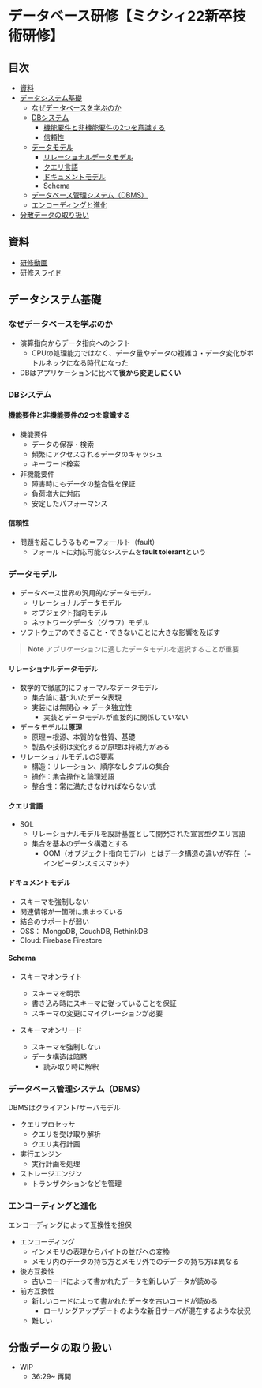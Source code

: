 # データベース研修【ミクシィ22新卒技術研修】<!-- omit in toc -->
## 目次<!-- omit in toc -->
- [資料](#資料)
- [データシステム基礎](#データシステム基礎)
  - [なぜデータベースを学ぶのか](#なぜデータベースを学ぶのか)
  - [DBシステム](#dbシステム)
    - [機能要件と非機能要件の2つを意識する](#機能要件と非機能要件の2つを意識する)
    - [信頼性](#信頼性)
  - [データモデル](#データモデル)
    - [リレーショナルデータモデル](#リレーショナルデータモデル)
    - [クエリ言語](#クエリ言語)
    - [ドキュメントモデル](#ドキュメントモデル)
    - [Schema](#schema)
  - [データベース管理システム（DBMS）](#データベース管理システムdbms)
  - [エンコーディングと進化](#エンコーディングと進化)
- [分散データの取り扱い](#分散データの取り扱い)

## 資料
- [研修動画](https://youtu.be/dseGQ2MZF1U)
- [研修スライド](https://speakerdeck.com/mixi_engineers/2022-database-training)

## データシステム基礎
### なぜデータベースを学ぶのか
- 演算指向からデータ指向へのシフト
  - CPUの処理能力ではなく、データ量やデータの複雑さ・データ変化がボトルネックになる時代になった
- DBはアプリケーションに比べて**後から変更しにくい**

### DBシステム
#### 機能要件と非機能要件の2つを意識する
- 機能要件
  - データの保存・検索
  - 頻繁にアクセスされるデータのキャッシュ
  - キーワード検索
- 非機能要件
  - 障害時にもデータの整合性を保証
  - 負荷増大に対応
  - 安定したパフォーマンス

#### 信頼性
- 問題を起こしうるもの＝フォールト（fault）
  - フォールトに対応可能なシステムを**fault tolerant**という

### データモデル
- データベース世界の汎用的なデータモデル
  - リレーショナルデータモデル
  - オブジェクト指向モデル
  - ネットワークデータ（グラフ）モデル
- ソフトウェアのできること・できないことに大きな影響を及ぼす
> **Note** <!-- Note / Warning -->
> アプリケーションに適したデータモデルを選択することが重要

#### リレーショナルデータモデル
- 数学的で徹底的にフォーマルなデータモデル
  - 集合論に基づいたデータ表現
  - 実装には無関心 => データ独立性
    - 実装とデータモデルが直接的に関係していない
- データモデルは**原理**
  - 原理＝根源、本質的な性質、基礎
  - 製品や技術は変化するが原理は持続力がある
- リレーショナルモデルの3要素
  - 構造：リレーション、順序なしタプルの集合
  - 操作：集合操作と論理述語
  - 整合性：常に満たさなければならない式

#### クエリ言語
- SQL
  - リレーショナルモデルを設計基盤として開発された宣言型クエリ言語
  - 集合を基本のデータ構造とする
    - OOM（オブジェクト指向モデル）とはデータ構造の違いが存在（= インピーダンスミスマッチ）

#### ドキュメントモデル
- スキーマを強制しない
- 関連情報が一箇所に集まっている
- 結合のサポートが弱い
- OSS： MongoDB, CouchDB, RethinkDB
- Cloud: Firebase Firestore

#### Schema
- スキーマオンライト
  - スキーマを明示
  - 書き込み時にスキーマに従っていることを保証
  - スキーマの変更にマイグレーションが必要

- スキーマオンリード
  - スキーマを強制しない
  - データ構造は暗黙
    - 読み取り時に解釈

### データベース管理システム（DBMS）
DBMSはクライアント/サーバモデル
- クエリプロセッサ
  - クエリを受け取り解析
  - クエリ実行計画
- 実行エンジン
  - 実行計画を処理
- ストレージエンジン
  - トランザクションなどを管理

### エンコーディングと進化
エンコーディングによって互換性を担保
- エンコーディング
  - インメモリの表現からバイトの並びへの変換
  - メモリ内のデータの持ち方とメモリ外でのデータの持ち方は異なる
- 後方互換性
  - 古いコードによって書かれたデータを新しいデータが読める
- 前方互換性
  - 新しいコードによって書かれたデータを古いコードが読める
    - ローリングアップデートのような新旧サーバが混在するような状況
  - 難しい


## 分散データの取り扱い
- WIP
  - 36:29~ 再開